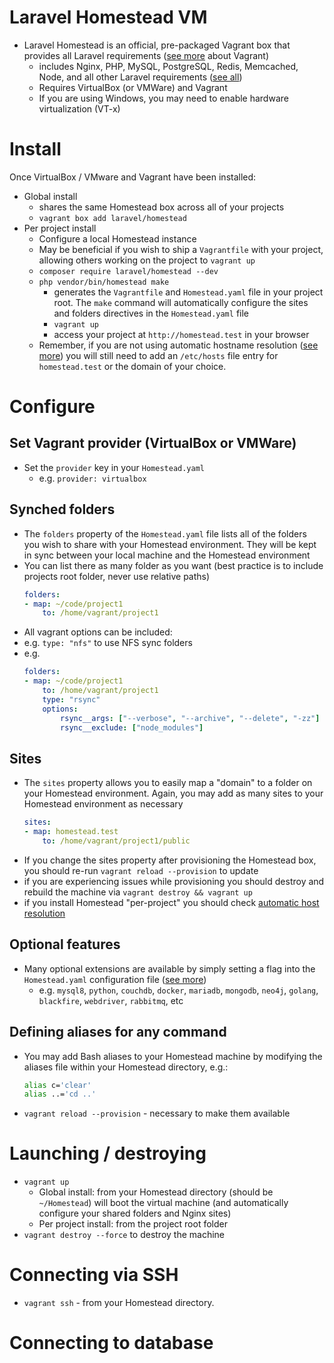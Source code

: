 # Laravel Homestead VM

* Laravel Homestead is an official, pre-packaged Vagrant box that provides all Laravel requirements ([see more](https://www.vagrantup.com/) about Vagrant)
  * includes Nginx, PHP, MySQL, PostgreSQL, Redis, Memcached, Node, and all other Laravel requirements ([see all](https://laravel.com/docs/7.x/homestead#included-software))
  * Requires VirtualBox (or VMWare) and Vagrant
  * If you are using Windows, you may need to enable hardware virtualization (VT-x) 

# Install

Once VirtualBox / VMware and Vagrant have been installed:

* Global install
  * shares the same Homestead box across all of your projects
  * `vagrant box add laravel/homestead`
* Per project install
  * Configure a local Homestead instance
  * May be beneficial if you wish to ship a `Vagrantfile` with your project, allowing others working on the project to `vagrant up`
  * `composer require laravel/homestead --dev`
  * `php vendor/bin/homestead make`
    * generates the `Vagrantfile` and `Homestead.yaml` file in your project root. The `make` command will automatically configure the sites and folders directives in the `Homestead.yaml` file
    * `vagrant up`
    * access your project at `http://homestead.test` in your browser
  * Remember, if you are not using automatic hostname resolution ([see more](https://laravel.com/docs/7.x/homestead#hostname-resolution)) you will still need to add an `/etc/hosts` file entry for `homestead.test` or the domain of your choice.


# Configure

## Set Vagrant provider (VirtualBox or VMWare)

  * Set the `provider` key in your `Homestead.yaml`
    * e.g. `provider: virtualbox`

## Synched folders

* The `folders` property of the `Homestead.yaml` file lists all of the folders you wish to share with your Homestead environment. They will be kept in sync between your local machine and the Homestead environment
* You can list there as many folder as you want (best practice is to include projects root folder, never use relative paths)
    ```yaml
    folders:
    - map: ~/code/project1
        to: /home/vagrant/project1
    ```
* All vagrant options can be included:
* e.g. `type: "nfs"` to use NFS sync folders
* e.g.
    ```yaml
    folders:
    - map: ~/code/project1
        to: /home/vagrant/project1
        type: "rsync"
        options:
            rsync__args: ["--verbose", "--archive", "--delete", "-zz"]
            rsync__exclude: ["node_modules"]
    ```

## Sites

* The `sites` property allows you to easily map a "domain" to a folder on your Homestead environment. Again, you may add as many sites to your Homestead environment as necessary
    ```yaml
    sites:
    - map: homestead.test
        to: /home/vagrant/project1/public
    ```
* If you change the sites property after provisioning the Homestead box, you should re-run `vagrant reload --provision` to update
* if you are experiencing issues while provisioning you should destroy and rebuild the machine via `vagrant destroy && vagrant up`
* if you install Homestead "per-project" you should check [automatic host resolution](https://laravel.com/docs/7.x/homestead#hostname-resolution)

## Optional features

* Many optional extensions are available by simply setting a flag into the `Homestead.yaml` configuration file ([see more](https://laravel.com/docs/7.x/homestead#installing-optional-features))
  * e.g. `mysql8`, `python`, `couchdb`, `docker`, `mariadb`, `mongodb`, `neo4j`, `golang`, `blackfire`, `webdriver`, `rabbitmq`, etc

## Defining aliases for any command

* You may add Bash aliases to your Homestead machine by modifying the aliases file within your Homestead directory, e.g.:
    ```bash
    alias c='clear'
    alias ..='cd ..'
    ```
* `vagrant reload --provision` - necessary to make them available

# Launching / destroying

* `vagrant up` 
  * Global install: from your Homestead directory (should be `~/Homestead`) will boot the virtual machine (and automatically configure your shared folders and Nginx sites)
  * Per project install: from the project root folder
* `vagrant destroy --force` to destroy the machine

# Connecting via SSH

* `vagrant ssh` - from your Homestead directory.

# Connecting to database
